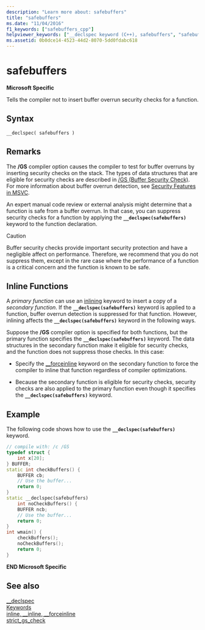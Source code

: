 ```yaml
---
description: "Learn more about: safebuffers"
title: "safebuffers"
ms.date: "11/04/2016"
f1_keywords: ["safebuffers_cpp"]
helpviewer_keywords: ["__declspec keyword (C++), safebuffers", "safebuffers __declspec keyword"]
ms.assetid: 0b0dce14-4523-44d2-8070-5dd0fdabc618
---
```

# safebuffers

**Microsoft Specific**

Tells the compiler not to insert buffer overrun security checks for a function.

## Syntax

```
__declspec( safebuffers )
```

## Remarks

The **/GS** compiler option causes the compiler to test for buffer overruns by inserting security checks on the stack. The types of data structures that are eligible for security checks are described in [/GS (Buffer Security Check)](../build/reference/gs-buffer-security-check.md). For more information about buffer overrun detection, see [Security Features in MSVC](https://devblogs.microsoft.com/cppblog/security-features-in-microsoft-visual-c/).

An expert manual code review or external analysis might determine that a function is safe from a buffer overrun. In that case, you can suppress security checks for a function by applying the **`__declspec(safebuffers)`** keyword to the function declaration.

> [!CAUTION]
> Buffer security checks provide important security protection and have a negligible affect on performance. Therefore, we recommend that you do not suppress them, except in the rare case where the performance of a function is a critical concern and the function is known to be safe.

## Inline Functions

A *primary function* can use an [inlining](inline-functions-cpp.md) keyword to insert a copy of a *secondary function*. If the **`__declspec(safebuffers)`** keyword is applied to a function, buffer overrun detection is suppressed for that function. However, inlining affects the **`__declspec(safebuffers)`** keyword in the following ways.

Suppose the **/GS** compiler option is specified for both functions, but the primary function specifies the **`__declspec(safebuffers)`** keyword. The data structures in the secondary function make it eligible for security checks, and the function does not suppress those checks. In this case:

- Specify the [__forceinline](inline-functions-cpp.md) keyword on the secondary function to force the compiler to inline that function regardless of compiler optimizations.

- Because the secondary function is eligible for security checks, security checks are also applied to the primary function even though it specifies the **`__declspec(safebuffers)`** keyword.

## Example

The following code shows how to use the **`__declspec(safebuffers)`** keyword.

```cpp
// compile with: /c /GS
typedef struct {
    int x[20];
} BUFFER;
static int checkBuffers() {
    BUFFER cb;
    // Use the buffer...
    return 0;
}
static __declspec(safebuffers)
    int noCheckBuffers() {
    BUFFER ncb;
    // Use the buffer...
    return 0;
}
int wmain() {
    checkBuffers();
    noCheckBuffers();
    return 0;
}
```

**END Microsoft Specific**

## See also

[__declspec](../cpp/declspec.md)<br/>
[Keywords](../cpp/keywords-cpp.md)<br/>
[inline, __inline, \__forceinline](inline-functions-cpp.md)<br/>
[strict_gs_check](../preprocessor/strict-gs-check.md)
